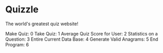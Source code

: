 # Quizzle
The world's greatest quiz website!


Make Quiz: 0
Take Quiz: 1
Average Quiz Score for User: 2
Statistics on a Question: 3
Entire Current Data Base: 4
Generate Valid Anagrams: 5
End Program: 6
